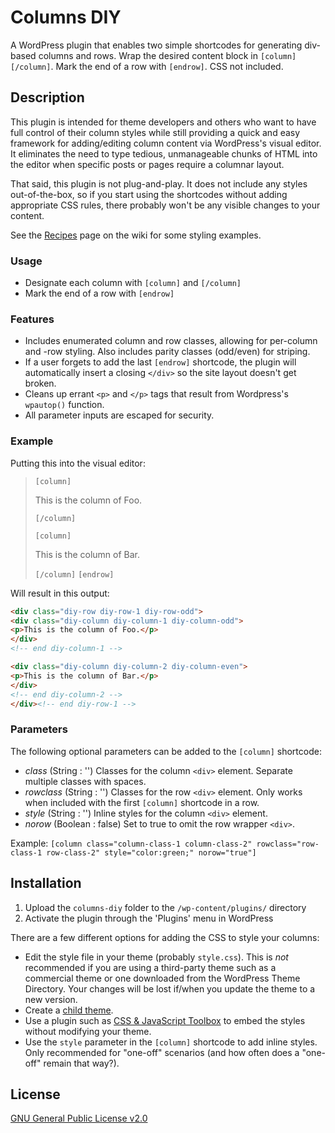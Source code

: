 # Columns DIY #

A WordPress plugin that enables two simple shortcodes for generating div-based columns and rows. Wrap the desired content block in `[column]` `[/column]`. Mark the end of a row with `[endrow]`. CSS not included.

## Description ##

This plugin is intended for theme developers and others who want to have full control of their column styles while still providing a quick and easy framework for adding/editing column content via WordPress's visual editor. It eliminates the need to type tedious, unmanageable chunks of HTML into the editor when specific posts or pages require a columnar layout.

That said, this plugin is not plug-and-play. It does not include any styles out-of-the-box, so if you start using the shortcodes without adding appropriate CSS rules, there probably won't be any visible changes to your content.

See the [Recipes](https://github.com/jupiterwise/Columns-DIY/wiki/Recipes) page on the wiki for some styling examples.

### Usage ###

* Designate each column with `[column]` and `[/column]`
* Mark the end of a row with `[endrow]`

### Features ###

* Includes enumerated column and row classes, allowing for per-column and -row styling. Also includes parity classes (odd/even) for striping.
* If a user forgets to add the last `[endrow]` shortcode, the plugin will automatically insert a closing `</div>` so the site layout doesn't get broken.
* Cleans up errant `<p>` and `</p>` tags that result from Wordpress's `wpautop()` function.
* All parameter inputs are escaped for security.

### Example ###

Putting this into the visual editor:
> `[column]`
>
> This is the column of Foo.
>
> `[/column]`
>
> `[column]`
>
> This is the column of Bar.
>
> `[/column]` `[endrow]`

Will result in this output:
```html
<div class="diy-row diy-row-1 diy-row-odd">
<div class="diy-column diy-column-1 diy-column-odd">
<p>This is the column of Foo.</p>
</div>
<!-- end diy-column-1 -->

<div class="diy-column diy-column-2 diy-column-even">
<p>This is the column of Bar.</p>
</div>
<!-- end diy-column-2 -->
</div><!-- end diy-row-1 -->
```

### Parameters ###

The following optional parameters can be added to the `[column]` shortcode:

* _class_ (String : '')
Classes for the column `<div>` element. Separate multiple classes with spaces.
* _rowclass_ (String : '')
Classes for the row `<div>` element. Only works when included with the first `[column]` shortcode in a row.
* _style_ (String : '')
Inline styles for the column `<div>` element.
* _norow_ (Boolean : false)
Set to true to omit the row wrapper `<div>`.

Example:
`[column class="column-class-1 column-class-2" rowclass="row-class-1 row-class-2" style="color:green;" norow="true"]`

## Installation ##

1. Upload the `columns-diy` folder to the `/wp-content/plugins/` directory
1. Activate the plugin through the 'Plugins' menu in WordPress

There are a few different options for adding the CSS to style your columns:

* Edit the style file in your theme (probably `style.css`). This is *not* recommended if you are using a third-party theme such as a commercial theme or one downloaded from the WordPress Theme Directory. Your changes will be lost if/when you update the theme to a new version.
* Create a [child theme](http://codex.wordpress.org/Child_Themes).
* Use a plugin such as [CSS & JavaScript Toolbox](http://wordpress.org/extend/plugins/css-javascript-toolbox/) to embed the styles without modifying your theme.
* Use the `style` parameter in the `[column]` shortcode to add inline styles. Only recommended for "one-off" scenarios (and how often does a "one-off" remain that way?).

## License ##

[GNU General Public License v2.0](http://www.gnu.org/licenses/gpl-2.0.html)
